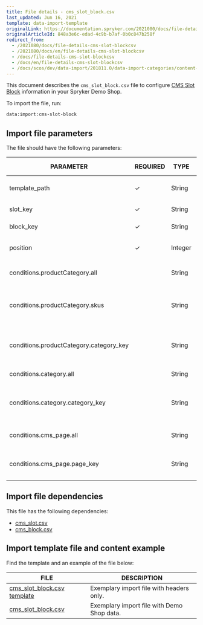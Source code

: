 ```yaml
---
title: File details - cms_slot_block.csv
last_updated: Jun 16, 2021
template: data-import-template
originalLink: https://documentation.spryker.com/2021080/docs/file-details-cms-slot-blockcsv
originalArticleId: 848a3e6c-edad-4c9b-b7af-0b0c847b258f
redirect_from:
  - /2021080/docs/file-details-cms-slot-blockcsv
  - /2021080/docs/en/file-details-cms-slot-blockcsv
  - /docs/file-details-cms-slot-blockcsv
  - /docs/en/file-details-cms-slot-blockcsv
  - /docs/scos/dev/data-import/201811.0/data-import-categories/content-management/file-details-cms-slot-block.csv.html
---
```


This document describes the `cms_slot_block.csv` file to configure [CMS Slot Block](/docs/scos/user/features/{{page.version}}/cms-feature-overview/templates-and-slots-overview.html) information in your Spryker Demo Shop.

To import the file, run:

```bash
data:import:cms-slot-block
```

## Import file parameters

The file should have the following parameters:

| PARAMETER | REQUIRED | TYPE | REQUIREMENTS OR COMMENTS | DESCRIPTION |
| --- | --- | --- | --- | --- |
| template_path | &check; | String | Must be a valid path to a twig template. | Path to the Twig file template. |
| slot_key | &check; | String |  | Slot key identifier. |
| block_key | &check; | String |  |Block key identifier.  |
| position | &check; | Integer |  | Position of the block in the slot. |
| conditions.productCategory.all |  | String |  | Conditions for all product categories. |
| conditions.productCategory.skus |  | String |  | Conditions for product category and product SKUs. |
| conditions.productCategory.category_key |  | String |N/A | Conditions for product category and category key identifiers. |
| conditions.category.all |  | String |  | Conditions for all categories. |
| conditions.category.category_key |  | String |  |Conditions for categories and product category key identifiers.  |
| conditions.cms_page.all |  | String |  | Conditions for all CMS pages. |
| conditions.cms_page.page_key |  | String |  | Conditions for Page key identifiers and CMS pages. |


## Import file dependencies

This file has the following dependencies:

* [cms_slot.csv](/docs/scos/dev/data-import/{{page.version}}/data-import-categories/content-management/file-details-cms-slot.csv.html)
* [cms_block.csv](/docs/scos/dev/data-import/{{page.version}}/data-import-categories/content-management/file-details-cms-block.csv.html)

## Import template file and content example

Find the template and an example of the file below:

| FILE | DESCRIPTION |
| --- | --- |
| [cms_slot_block.csv template](https://spryker.s3.eu-central-1.amazonaws.com/docs/Developer+Guide/Back-End/Data+Manipulation/Data+Ingestion/Data+Import/Data+Import+Categories/Content+Management/Template+cms_slot_block.csv) | Exemplary import file with headers only. |
| [cms_slot_block.csv](https://spryker.s3.eu-central-1.amazonaws.com/docs/Developer+Guide/Back-End/Data+Manipulation/Data+Ingestion/Data+Import/Data+Import+Categories/Content+Management/cms_slot_block.csv) | Exemplary import file with Demo Shop data. |
